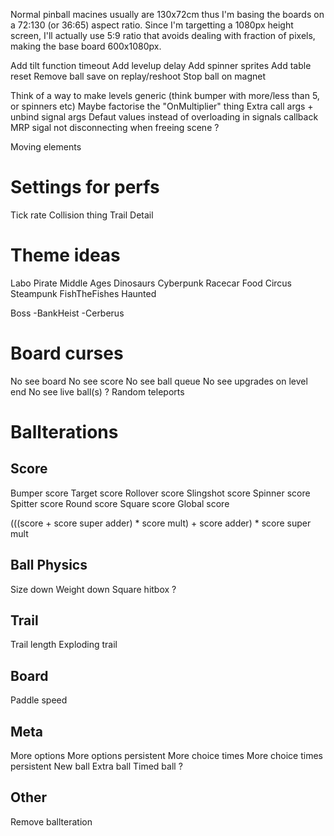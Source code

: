 Normal pinball macines usually are 130x72cm thus I'm basing the boards on a 72:130 (or 36:65) aspect ratio.
Since I'm targetting a 1080px height screen, I'll actually use 5:9 ratio that avoids dealing with fraction of pixels, making the base board 600x1080px.

Add tilt function timeout
Add levelup delay
Add spinner sprites
Add table reset
Remove ball save on replay/reshoot
Stop ball on magnet

Think of a way to make levels generic (think bumper with more/less than 5, or spinners etc)
Maybe factorise the "OnMultiplier" thing
Extra call args + unbind signal args
Defaut values instead of overloading in signals callback
MRP sigal not disconnecting when freeing scene ?

Moving elements

# Settings for perfs
Tick rate
Collision thing
Trail Detail

# Theme ideas
Labo
Pirate
Middle Ages
Dinosaurs
Cyberpunk
Racecar
Food
Circus
Steampunk
FishTheFishes
Haunted

Boss
-BankHeist
-Cerberus

# Board curses
No see board
No see score
No see ball queue
No see upgrades on level end
No see live ball(s) ?
Random teleports

# Ballterations

## Score
Bumper score
Target score
Rollover score
Slingshot score
Spinner score
Spitter score
Round score
Square score
Global score

(((score + score super adder) * score mult) + score adder) * score super mult

## Ball Physics
Size down
Weight down
Square hitbox ?

## Trail
Trail length
Exploding trail

## Board
Paddle speed

## Meta
More options
More options persistent
More choice times
More choice times persistent
New ball
Extra ball
Timed ball ?

## Other
Remove ballteration
